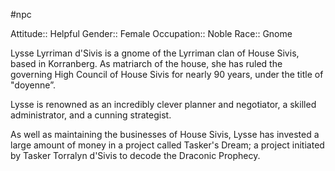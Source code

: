 #npc 

Attitude:: Helpful
Gender:: Female
Occupation:: Noble
Race:: Gnome

Lysse Lyrriman d'Sivis is a gnome of the Lyrriman clan of House Sivis, based in Korranberg. As matriarch of the house, she has ruled the governing High Council of House Sivis for nearly 90 years, under the title of "doyenne”.

Lysse is renowned as an incredibly clever planner and negotiator, a skilled administrator, and a cunning strategist.

As well as maintaining the businesses of House Sivis, Lysse has invested a large amount of money in a project called Tasker's Dream; a project initiated by Tasker Torralyn d'Sivis to decode the Draconic Prophecy.